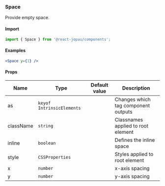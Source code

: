 ### Space

Provide empty space.

#### Import

```jsx
import { Space } from '@react-jopau/components';
```

#### Examples

```jsx
<Space y={1} />
```

#### Props

| Name      | Type                      | Default value | Description                         |
| --------- | ------------------------- | ------------- | ----------------------------------- |
| as        | `keyof IntrinsicElements` |               | Changes which tag component outputs |
| className | `string`                  |               | Classnames applied to root element  |
| inline    | `boolean`                 |               | Defines the inline space            |
| style     | `CSSProperties`           |               | Styles applied to root element      |
| x         | `number`                  |               | x-axis spacing                      |
| y         | `number`                  |               | y-axis spacing                      |

